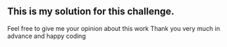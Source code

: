 ## This is my solution for this challenge.

Feel free to give me your opinion about this work
Thank you very much in advance and happy coding
